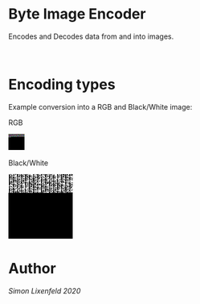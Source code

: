# Byte Image Encoder

Encodes and Decodes data from and into images.

<br>

# Encoding types
Example conversion into a RGB and Black/White image:
<p/>
RGB 
<br>

![Example Image RGB](rgb.png)

Black/White

![Example Image BW](bw.png)

# Author 
*Simon Lixenfeld 2020*
